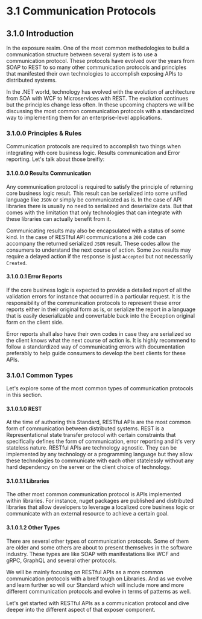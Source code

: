 # 3.1 Communication Protocols

## 3.1.0 Introduction
In the exposure realm. One of the most common methedologies to build a communication structure between several system is to use a communication protocol. These protocols have evolved over the years from SOAP to REST to so many other communication protocols and principles that manifested their own technologies to accomplish exposing APIs to distributed systems.

In the .NET world, technology has evolved with the evolution of architecture from SOA with WCF to Microservices with REST. The evolution continues but the principles change less often. In these upcoming chapters we will be discussing the most common communication protocols with a standardized way to implementing them for an enterprise-level applications.

### 3.1.0.0 Principles & Rules
Communication protocols are required to accomplish two things when integrating with core business logic. Results communication and Error reporting. Let's talk about those breifly:

#### 3.1.0.0.0 Results Communication
Any communication protocol is required to satisfy the principle of returning core business logic result. This result can be serialized into some unified language like `JSON` or simply be communicated as is. In the case of API libraries there is usually no need to serialized and deserialize data. But that comes with the limitation that only technologies that can integrate with these libraries can actually benefit from it.

Communicating results may also be encapsulated with a status of some kind. In the case of RESTful API communications a `200` code can accompany the returned serialized `JSON` result. These codes allow the consumers to understand the next course of action. Some `2xx` results may require a delayed action if the response is just `Accepted` but not necessarily `Created`.

#### 3.1.0.0.1 Error Reports
If the core business logic is expected to provide a detailed report of all the validation errors for instance that occurred in a particular request. It is the responsibility of the communication protocols to represent these error reports either in their original form as is, or serialize the report in a language that is easily deserializable and convertable back into the Exception original form on the client side.

Error reports shall also have their own codes in case they are serialized so the client knows what the next course of action is. It is highly recommend to follow a standardized way of communicating errors with documentation preferably to help guide consumers to develop the best clients for these APIs.

### 3.1.0.1 Common Types
Let's explore some of the most common types of communication protocols in this section.

#### 3.1.0.1.0 REST
At the time of authoring this Standard, RESTful APIs are the most common form of communication between distributed systems. REST is a Representational state transfer protocol with certain constraints that specifically defines the form of communication, error reporting and it's very stateless nature. RESTful APIs are technology agnostic. They can be implemented by any technology or a programming language but they allow these technologies to communicate with each other statelessly without any hard dependency on the server or the client choice of technology.

#### 3.1.0.1.1 Libraries
The other most common communication protocol is APIs implemented within libraries. For instance, nuget packages are published and distributed libraries that allow developers to leverage a localized core business logic or communicate with an external resource to achieve a certain goal.

#### 3.1.0.1.2 Other Types
There are several other types of communication protocols. Some of them are older and some others are about to present themselves in the software industry. These types are like SOAP with manifestations like WCF and gRPC, GraphQL and several other protocols.

We will be mainly focusing on RESTful APIs as a more common communication protocols with a breif tough on Libraries. And as we evolve and learn further so will our Standard which will include more and more different communication protocols and evolve in terms of patterns as well.

Let's get started with RESTful APIs as a communication protocol and dive deeper into the different aspect of that exposer component.